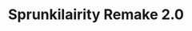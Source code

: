 ---
slug: sprunkilairity-remake-20-1831
title: Sprunkilairity Remake 2.0
description: "Sprunkilairity Remake 2.0 is an exciting online game. Play for free directly in your browser!"
icon: /images/popular_mods/Sprunkilairity Remake 2.0.png
url: https://wowtbc.net/sprunkin/sprunkilairity-remake2/index.html
previewImage: /images/popular_mods/Sprunkilairity Remake 2.0.png
type: popular mods

# SEO配置
seo:
  title: "Sprunkilairity Remake 2.0 - Play Free Online Game | Fun Browser Games"
  description: "Sprunkilairity Remake 2.0 - Play this fun online game for free in your browser. No download required!"
  ogImage: "/images/popular_mods/Sprunkilairity Remake 2.0.png"
  keywords: "sprunkilairity-remake-20-1831, online game, browser game, free game, popular mods game, play online"

videoUrls:
  - https://www.youtube.com/embed/example1
  - https://www.youtube.com/embed/example2

whyPlay:
  title: "Why Play Sprunkilairity Remake 2.0?"
  items:
    - "Immersive Gameplay: Sprunkilairity Remake 2.0 offers an engaging and immersive gaming experience that will keep you entertained for hours"
    - "Challenging Levels: Test your skills with increasingly difficult challenges and obstacles"
    - "Beautiful Graphics: Enjoy stunning visuals and smooth animations that bring the game world to life"
    - "Regular Updates: New content and features are added regularly to keep the game fresh and exciting"
    - "Free to Play: Experience all the fun without spending a penny"
    - "Community Features: Connect with other players, share strategies, and compete for high scores"
    - "Cross-Platform: Play on any device with a web browser, no downloads required"

features:
  title: "Key Features of Sprunkilairity Remake 2.0"
  image: "/images/popular_mods/Sprunkilairity Remake 2.0.png"
  items:
    - "Intuitive Controls: Easy to learn controls make Sprunkilairity Remake 2.0 accessible for players of all skill levels"
    - "Multiple Game Modes: Enjoy various gameplay options that provide different challenges and experiences"
    - "Character Customization: Personalize your gaming experience with unique characters and items"
    - "Achievement System: Complete special tasks to earn rewards and recognition"
    - "Leaderboards: Compete with players worldwide and see who can achieve the highest scores"

characteristics:
  title: "Game Characteristics"
  image: "/images/popular_mods/Sprunkilairity Remake 2.0.png"
  items:
    - "Genre: Popular mods game with elements of strategy and skill"
    - "Difficulty: Suitable for both casual gamers and those seeking a challenge"
    - "Play Time: Quick sessions or extended gameplay, depending on your preference"
    - "Art Style: Vibrant and engaging visuals that enhance the gaming experience"
    - "Sound Design: Immersive audio that complements the gameplay perfectly"

info: "Sprunkilairity Remake 2.0 is an exciting online game that offers players a unique and engaging gaming experience. With its intuitive controls, stunning visuals, and challenging gameplay, Sprunkilairity Remake 2.0 provides hours of entertainment for players of all ages and skill levels. Whether you're looking for a quick gaming session during a break or an extended play session, Sprunkilairity Remake 2.0 delivers an immersive experience that will keep you coming back for more. The game features multiple levels of increasing difficulty, ensuring that players are constantly challenged as they progress. With regular updates adding new content and features, Sprunkilairity Remake 2.0 remains fresh and exciting, providing endless entertainment options for its growing community of players."

howToPlayIntro: "Welcome to Sprunkilairity Remake 2.0! This guide will walk you through the basics and help you master the game. Whether you're a beginner or looking to improve your skills, these tips and instructions will enhance your gaming experience."

howToPlaySteps:
  - title: "Getting Started"
    description: "Begin your Sprunkilairity Remake 2.0 adventure by familiarizing yourself with the controls. Use your keyboard or mouse to navigate through the game interface. The tutorial will guide you through the basic mechanics and help you understand the objectives."
  - title: "Understanding the Objectives"
    description: "In Sprunkilairity Remake 2.0, your main goal is to progress through levels by completing specific objectives. Each level presents unique challenges that require different strategies and approaches."
  - title: "Mastering the Controls"
    description: "Practice using the controls to improve your precision and reaction time. Sprunkilairity Remake 2.0 requires quick reflexes and strategic thinking to overcome obstacles and defeat opponents."
  - title: "Utilizing Power-ups"
    description: "Collect power-ups throughout the game to enhance your abilities and overcome difficult challenges. Each power-up offers unique advantages that can be crucial for success."
  - title: "Developing Strategies"
    description: "As you progress in Sprunkilairity Remake 2.0, develop effective strategies for different scenarios. Analyze patterns, anticipate challenges, and adapt your approach to maximize your performance."

faq:
  title: "Frequently Asked Questions about Sprunkilairity Remake 2.0"
  items:
    - question: "Is Sprunkilairity Remake 2.0 free to play?"
      answer: "Yes, Sprunkilairity Remake 2.0 is completely free to play directly in your web browser. No downloads or purchases are required to enjoy the full game experience."
    - question: "Can I play Sprunkilairity Remake 2.0 on mobile devices?"
      answer: "Yes, Sprunkilairity Remake 2.0 is optimized for both desktop and mobile play. You can enjoy the game on any device with a web browser and internet connection."
    - question: "Are there any in-game purchases?"
      answer: "While Sprunkilairity Remake 2.0 is free to play, there may be optional in-game purchases available for cosmetic items or additional features that don't affect core gameplay."
    - question: "How often is Sprunkilairity Remake 2.0 updated?"
      answer: "The developers regularly update Sprunkilairity Remake 2.0 with new content, features, and improvements based on player feedback and game performance."
    - question: "Can I play Sprunkilairity Remake 2.0 offline?"
      answer: "Currently, Sprunkilairity Remake 2.0 requires an internet connection to play as it's a browser-based online game."
    - question: "Is Sprunkilairity Remake 2.0 suitable for children?"
      answer: "Yes, Sprunkilairity Remake 2.0 is designed to be family-friendly and suitable for players of all ages."
    - question: "How do I report bugs or issues?"
      answer: "If you encounter any problems while playing Sprunkilairity Remake 2.0, you can report them through the game's support page or contact the developers directly through their website."
    - question: "Still Have Questions?"
      answer: "If you have additional questions about Sprunkilairity Remake 2.0 that aren't covered in this FAQ, please visit our support center or contact our customer service team for assistance."
---